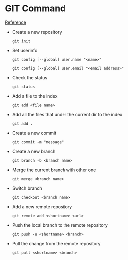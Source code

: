 # GIT Command
[Reference](https://www.ruanyifeng.com/blog/2015/12/git-cheat-sheet.html)

- Create a new repository 

  `git init`


- Set userinfo 

  `git config [--global] user.name "<name>"`

  `git config [--global] user.email "<email address>"`


- Check the status

  `git status`


- Add a file to the index

  `git add <file name>`


- Add all the files that under the current dir to the index

  `git add .`


- Create a new commit

  `git commit -m "message"`


- Create a new branch

  `git branch -b <branch name>`


- Merge the current branch with other one

  `git merge <branch name>`


- Switch branch

  `git checkout <branch name>`


- Add a new remote repository

  `git remote add <shortname> <url>`


- Push the local branch to the remote repository

  `git push -u <shortname> <branch>`


- Pull the change from the remote repository

  `git pull <shortname> <branch>`


